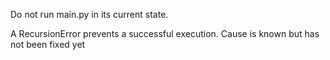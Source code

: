 Do not run main.py in its current state. 

A RecursionError prevents a successful execution.
Cause is known but has not been fixed yet